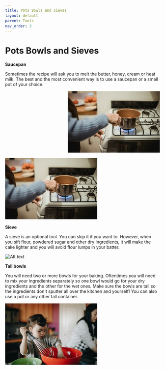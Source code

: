 ```yaml
---
title: Pots Bowls and Sieves
layout: default
parent: Tools
nav_order: 3
---
```



<h1>Pots Bowls and Sieves</h1>

**Saucepan**

Sometimes the recipe will ask you to melt the butter, honey, cream or heat milk. The best and the most convenient way is to use a saucepan or a small pot of your choice.

<p style="text-align: right"><img src="small size_saucepan_pexels.jpg"></p>

![Alt text](<small size_saucepan_pexels.jpg>)


**Sieve**

A sieve is an optional tool. You can skip it if you want to. However, when you sift flour, powdered sugar and other dry ingredients, it will make the cake lighter and you will avoid flour lumps in your batter.


![Alt text](<sifting flour — kopia.jpg>)


**Tall bowls**


You will need two or more bowls for your baking. Oftentimes you will need to mix your ingredients separately so one bowl would go for your dry ingredients and the other for the wet ones. Make sure the bowls are tall so the ingredients don't sputter all over the kitchen and yourself! You can also use a pot or any other tall container.


![Alt text](<small size_a_kid_mixing_in_the_bowl.jpg>)
